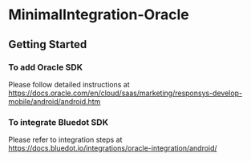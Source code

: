 # MinimalIntegration-Oracle

## Getting Started

### To add Oracle SDK
Please follow detailed instructions at https://docs.oracle.com/en/cloud/saas/marketing/responsys-develop-mobile/android/android.htm

### To integrate Bluedot SDK
Please refer to integration steps at https://docs.bluedot.io/integrations/oracle-integration/android/